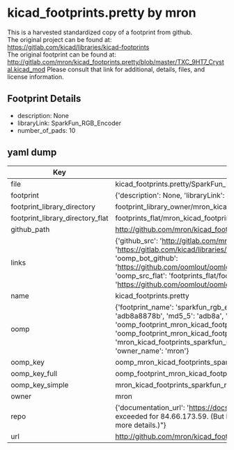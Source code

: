 # kicad_footprints.pretty by mron  
This is a harvested standardized copy of a footprint from github.  
The original project can be found at:  
https://gitlab.com/kicad/libraries/kicad-footprints  
The original footprint can be found at:
http://gitlab.com/mron/kicad_footprints.pretty/blob/master/TXC_9HT7_Crystal.kicad_mod
Please consult that link for additional, details, files, and license information.  
## Footprint Details
* description: None  
* libraryLink: SparkFun_RGB_Encoder  
* number_of_pads: 10  
## yaml dump  
| Key | Value |  
| --- | --- |  
| file | kicad_footprints.pretty/SparkFun_RGB_Encoder.kicad_mod |  
| footprint | {'description': None, 'libraryLink': 'SparkFun_RGB_Encoder', 'number_of_pads': 10} |  
| footprint_library_directory | footprint_library_owner/mron_kicad_footprints.pretty |  
| footprint_library_directory_flat | footprints_flat/mron_kicad_footprints_sparkfun_rgb_encoder/working |  
| github_path | http://github.com/mron/kicad_footprints.pretty/blob/master/SparkFun_RGB_Encoder.kicad_mod |  
| links | {'github_src': 'http://gitlab.com/mron/kicad_footprints.pretty/blob/master/TXC_9HT7_Crystal.kicad_mod', 'github_src_repo': 'https://gitlab.com/kicad/libraries/kicad-footprints', 'oomp_bot': 'footprints/mron_kicad_footprints_sparkfun_rgb_encoder/working', 'oomp_bot_github': 'https://github.com/oomlout/oomlout_oomp_footprint_bot/tree/main/footprints/mron_kicad_footprints_sparkfun_rgb_encoder/working', 'oomp_src_flat': 'footprints_flat/footprints_flat/mron_kicad_footprints_sparkfun_rgb_encoder/working', 'oomp_src_flat_github': 'https://github.com/oomlout/oomlout_oomp_footprint_src/tree/main/footprints_flat/mron_kicad_footprints_sparkfun_rgb_encoder/working'} |  
| name | kicad_footprints.pretty |  
| oomp | {'footprint_name': 'sparkfun_rgb_encoder', 'library_name': 'kicad_footprints', 'md5': 'adb8a8878b03b34df120ff3c271f17f0', 'md5_10': 'adb8a8878b', 'md5_5': 'adb8a', 'md5_6': 'adb8a8', 'oomp_key': 'oomp_mron_kicad_footprints_sparkfun_rgb_encoder', 'oomp_key_extra': 'oomp_footprint_mron_kicad_footprints_sparkfun_rgb_encoder', 'oomp_key_full': 'oomp_footprint_mron_kicad_footprints_sparkfun_rgb_encoder_adb8a8', 'oomp_key_simple': 'mron_kicad_footprints_sparkfun_rgb_encoder', 'original_filename': 'kicad_footprints.pretty/SparkFun_RGB_Encoder.kicad_mod', 'owner_name': 'mron'} |  
| oomp_key | oomp_mron_kicad_footprints_sparkfun_rgb_encoder |  
| oomp_key_full | oomp_footprint_mron_kicad_footprints_sparkfun_rgb_encoder |  
| oomp_key_simple | mron_kicad_footprints_sparkfun_rgb_encoder |  
| owner | mron |  
| repo | {'documentation_url': 'https://docs.github.com/rest/overview/resources-in-the-rest-api#rate-limiting', 'message': "API rate limit exceeded for 84.66.173.59. (But here's the good news: Authenticated requests get a higher rate limit. Check out the documentation for more details.)"} |  
| url | http://github.com/mron/kicad_footprints.pretty |  

